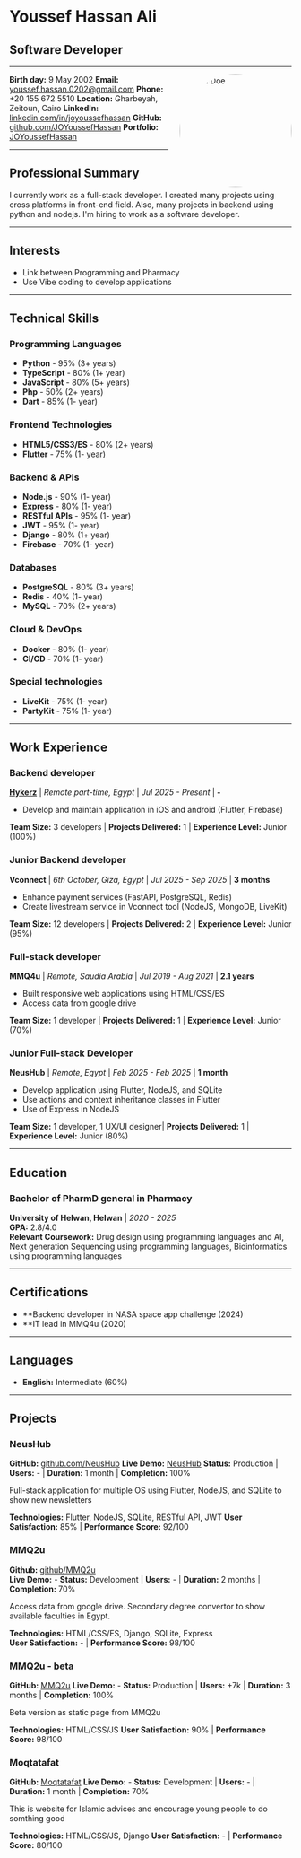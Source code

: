 <!--

-->

# Youssef Hassan Ali

## Software Developer

---

<img src="https://media.licdn.com/dms/image/v2/D4D03AQHt8uDrQks9pg/profile-displayphoto-shrink_400_400/B4DZWTnI7MHkAg-/0/1741938268535?e=1760572800&v=beta&t=NR67lY1gDq2V6D7qyfqFHmmOmE_hDlbdHkafLjtJL3I" alt="John Doe" width="200" style="border-radius: 50%; float: right; margin-left: 20px;"/>

**Birth day:** 9 May 2002
**Email:** youssef.hassan.0202@gmail.com
**Phone:** +20 155 672 5510
**Location:** Gharbeyah, Zeitoun, Cairo
**LinkedIn:** [linkedin.com/in/joyoussefhassan](https://linkedin.com/in/joyoussefhassan)
**GitHub:** [github.com/JOYoussefHassan](https://github.com/JOYoussefHassan)
**Portfolio:** [JOYoussefHassan](https://joyoussefhassan.github.io/JOYoussefHassan)

---

## Professional Summary

I currently work as a full-stack developer. I created many projects using cross platforms in front-end field. Also, many projects in backend using python and nodejs. I'm hiring to work as a software developer.

---

## Interests

- Link between Programming and Pharmacy
- Use Vibe coding to develop applications

---

## Technical Skills

### Programming Languages

- **Python** - 95% (3+ years)
- **TypeScript** - 80% (1+ year)
- **JavaScript** - 80% (5+ years)
- **Php** - 50% (2+ years)
- **Dart** - 85% (1- year)

### Frontend Technologies

- **HTML5/CSS3/ES** - 80% (2+ years)
- **Flutter** - 75% (1- year)

### Backend & APIs

- **Node.js** - 90% (1- year)
- **Express** - 80% (1- year)
- **RESTful APIs** - 95% (1- year)
- **JWT** - 95% (1- year)
- **Django** - 80% (1+ year)
- **Firebase** - 70% (1- year)

### Databases

- **PostgreSQL** - 80% (3+ years)
- **Redis** - 40% (1- year)
- **MySQL** - 70% (2+ years)

### Cloud & DevOps

- **Docker** - 80% (1- year)
- **CI/CD** - 70% (1- year)

### Special technologies

- **LiveKit** - 75% (1- year)
- **PartyKit** - 75% (1- year)

---

## Work Experience

### Backend developer

**[Hykerz](https://www.facebook.com/hykerzegypt)** | _Remote part-time, Egypt_ | _Jul 2025 - Present_ | **-**

- Develop and maintain application in iOS and android (Flutter, Firebase)

**Team Size:** 3 developers | **Projects Delivered:** 1 | **Experience Level:** Junior (100%)

### Junior Backend developer

**Vconnect** | _6th October, Giza, Egypt_ | _Jul 2025 - Sep 2025_ | **3 months**

- Enhance payment services (FastAPI, PostgreSQL, Redis)
- Create livestream service in Vconnect tool (NodeJS, MongoDB, LiveKit)

**Team Size:** 12 developers | **Projects Delivered:** 2 | **Experience Level:** Junior (95%)

### Full-stack developer

**MMQ4u** | _Remote, Saudia Arabia_ | _Jul 2019 - Aug 2021_ | **2.1 years**

- Built responsive web applications using HTML/CSS/ES
- Access data from google drive

**Team Size:** 1 developer | **Projects Delivered:** 1 | **Experience Level:** Junior (70%)

### Junior Full-stack Developer

**NeusHub** | _Remote, Egypt_ | _Feb 2025 - Feb 2025_ | **1 month**

- Develop application using Flutter, NodeJS, and SQLite
- Use actions and context inheritance classes in Flutter
- Use of Express in NodeJS

**Team Size:** 1 developer, 1 UX/UI designer| **Projects Delivered:** 1 | **Experience Level:** Junior (80%)

---

## Education

### Bachelor of PharmD general in Pharmacy

**University of Helwan, Helwan** | _2020 - 2025_  
**GPA:** 2.8/4.0  
**Relevant Coursework:** Drug design using programming languages and AI, Next generation Sequencing using programming languages, Bioinformatics using programming languages

---

## Certifications

- \*\*Backend developer in NASA space app challenge (2024)
- \*\*IT lead in MMQ4u (2020)

---

## Languages

- **English:** Intermediate (60%)

---

## Projects

### NeusHub

**GitHub:** [github.com/NeusHub](https://github.com/NeusHub)
**Live Demo:** [NeusHub](https://neushub.github.io/flutter-front-end/)
**Status:** Production | **Users:** - | **Duration:** 1 month | **Completion:** 100%

Full-stack application for multiple OS using Flutter, NodeJS, and SQLite to show new newsletters

**Technologies:** Flutter, NodeJS, SQLite, RESTful API, JWT
**User Satisfaction:** 85% | **Performance Score:** 92/100

### MMQ2u

**Github:** [github/MMQ2u](https://github.com/MMQ4u/Django)  
**Live Demo:** -
**Status:** Development | **Users:** - | **Duration:** 2 months | **Completion:** 70%

Access data from google drive. Secondary degree convertor to show available faculties in Egypt.

**Technologies:** HTML/CSS/ES, Django, SQLite, Express  
**User Satisfaction:** - | **Performance Score:** 98/100

### MMQ2u - beta

**GitHub:** [MMQ2u](https://github.com/MMQ4u/MMQ4u.github.io)
**Live Demo:** -
**Status:** Production | **Users:** +7k | **Duration:** 3 months | **Completion:** 100%

Beta version as static page from MMQ2u

**Technologies:** HTML/CSS/JS
**User Satisfaction:** 90% | **Performance Score:** 98/100

### Moqtatafat

**GitHub:** [Moqtatafat](https://github.com/Moqtatafat/django)
**Live Demo:** -
**Status:** Development | **Users:** - | **Duration:** 1 month | **Completion:** 70%

This is website for Islamic advices and encourage young people to do somthing good

**Technologies:** HTML/CSS/JS, Django
**User Satisfaction:** - | **Performance Score:** 80/100
